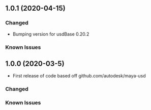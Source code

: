 ## 1.0.1 (2020-04-15)

### Changed
+ Bumping version for usdBase 0.20.2


### Known Issues

## 1.0.0 (2020-03-5)
+ First release of code based off github.com/autodesk/maya-usd  

### Changed


### Known Issues


